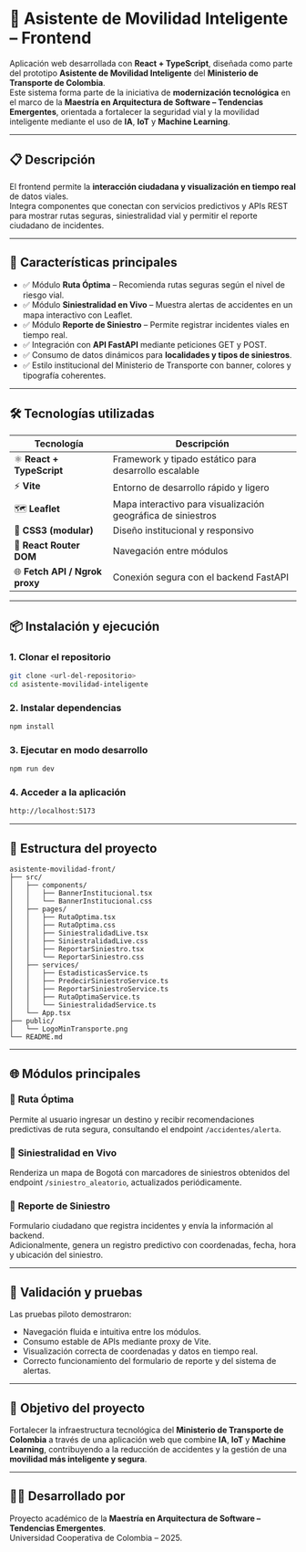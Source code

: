 # 🚦 Asistente de Movilidad Inteligente – Frontend

Aplicación web desarrollada con **React + TypeScript**, diseñada como parte del prototipo **Asistente de Movilidad Inteligente** del **Ministerio de Transporte de Colombia**.  
Este sistema forma parte de la iniciativa de **modernización tecnológica** en el marco de la **Maestría en Arquitectura de Software – Tendencias Emergentes**, orientada a fortalecer la seguridad vial y la movilidad inteligente mediante el uso de **IA**, **IoT** y **Machine Learning**.

---

## 📋 Descripción

El frontend permite la **interacción ciudadana y visualización en tiempo real** de datos viales.  
Integra componentes que conectan con servicios predictivos y APIs REST para mostrar rutas seguras, siniestralidad vial y permitir el reporte ciudadano de incidentes.

---

## 🚀 Características principales

- ✅ Módulo **Ruta Óptima** – Recomienda rutas seguras según el nivel de riesgo vial.
- ✅ Módulo **Siniestralidad en Vivo** – Muestra alertas de accidentes en un mapa interactivo con Leaflet.
- ✅ Módulo **Reporte de Siniestro** – Permite registrar incidentes viales en tiempo real.
- ✅ Integración con **API FastAPI** mediante peticiones GET y POST.
- ✅ Consumo de datos dinámicos para **localidades y tipos de siniestros**.
- ✅ Estilo institucional del Ministerio de Transporte con banner, colores y tipografía coherentes.

---

## 🛠️ Tecnologías utilizadas

| Tecnología                     | Descripción                                                  |
| ------------------------------ | ------------------------------------------------------------ |
| ⚛️ **React + TypeScript**      | Framework y tipado estático para desarrollo escalable        |
| ⚡ **Vite**                    | Entorno de desarrollo rápido y ligero                        |
| 🗺️ **Leaflet**                 | Mapa interactivo para visualización geográfica de siniestros |
| 🎨 **CSS3 (modular)**          | Diseño institucional y responsivo                            |
| 🔀 **React Router DOM**        | Navegación entre módulos                                     |
| 🌐 **Fetch API / Ngrok proxy** | Conexión segura con el backend FastAPI                       |

---

## 📦 Instalación y ejecución

### 1. Clonar el repositorio

```bash
git clone <url-del-repositorio>
cd asistente-movilidad-inteligente
```

### 2. Instalar dependencias

```bash
npm install
```

### 3. Ejecutar en modo desarrollo

```bash
npm run dev
```

### 4. Acceder a la aplicación

```bash
http://localhost:5173
```

---

## 🧩 Estructura del proyecto

```
asistente-movilidad-front/
├── src/
│   ├── components/
│   │   ├── BannerInstitucional.tsx
│   │   └── BannerInstitucional.css
│   ├── pages/
│   │   ├── RutaOptima.tsx
│   │   ├── RutaOptima.css
│   │   ├── SiniestralidadLive.tsx
│   │   ├── SiniestralidadLive.css
│   │   ├── ReportarSiniestro.tsx
│   │   └── ReportarSiniestro.css
│   ├── services/
│   │   ├── EstadisticasService.ts
│   │   ├── PredecirSiniestroService.ts
│   │   ├── ReportarSiniestroService.ts
│   │   ├── RutaOptimaService.ts
│   │   └── SiniestralidadService.ts
│   └── App.tsx
├── public/
│   └── LogoMinTransporte.png
└── README.md
```

---

## 🌐 Módulos principales

### 🧭 **Ruta Óptima**

Permite al usuario ingresar un destino y recibir recomendaciones predictivas de ruta segura, consultando el endpoint `/accidentes/alerta`.

### 🚨 **Siniestralidad en Vivo**

Renderiza un mapa de Bogotá con marcadores de siniestros obtenidos del endpoint `/siniestro_aleatorio`, actualizados periódicamente.

### 📝 **Reporte de Siniestro**

Formulario ciudadano que registra incidentes y envía la información al backend.  
Adicionalmente, genera un registro predictivo con coordenadas, fecha, hora y ubicación del siniestro.

---

## 🧪 Validación y pruebas

Las pruebas piloto demostraron:

- Navegación fluida e intuitiva entre los módulos.
- Consumo estable de APIs mediante proxy de Vite.
- Visualización correcta de coordenadas y datos en tiempo real.
- Correcto funcionamiento del formulario de reporte y del sistema de alertas.

---

## 🎯 Objetivo del proyecto

Fortalecer la infraestructura tecnológica del **Ministerio de Transporte de Colombia** a través de una aplicación web que combine **IA**, **IoT** y **Machine Learning**, contribuyendo a la reducción de accidentes y la gestión de una **movilidad más inteligente y segura**.

---

## 👨‍💻 Desarrollado por

Proyecto académico de la **Maestría en Arquitectura de Software – Tendencias Emergentes**.  
Universidad Cooperativa de Colombia – 2025.
